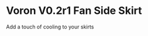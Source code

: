 # Voron V0.2r1 Fan Side Skirt
 Add a touch of cooling to your skirts

~~~~~~~~~~~~~~~~~~~~~~~~~~~~~~~~~~~~~~~~~~~~~~~~~~~~~~~~~~~~~~~~~~~~~~~~~~~~~~~~
